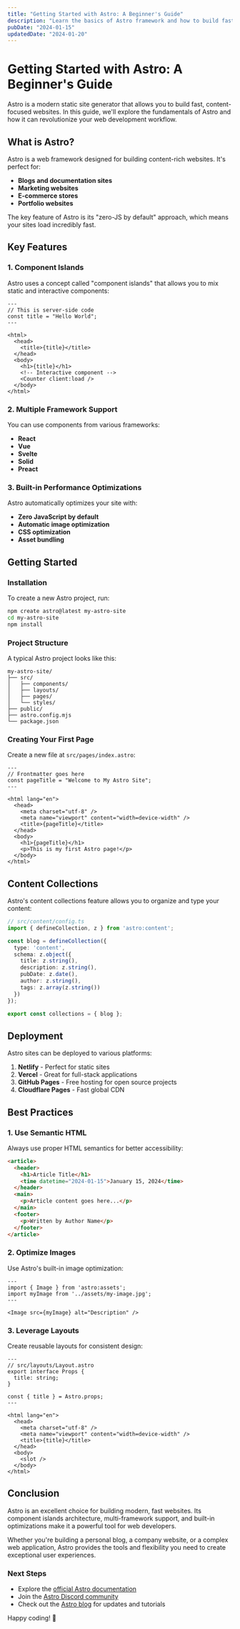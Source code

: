 ```yaml
---
title: "Getting Started with Astro: A Beginner's Guide"
description: "Learn the basics of Astro framework and how to build fast, modern websites with this powerful static site generator."
pubDate: "2024-01-15"
updatedDate: "2024-01-20"
---
```


# Getting Started with Astro: A Beginner's Guide

Astro is a modern static site generator that allows you to build fast, content-focused websites. In this guide, we'll explore the fundamentals of Astro and how it can revolutionize your web development workflow.

## What is Astro?

Astro is a web framework designed for building content-rich websites. It's perfect for:

- **Blogs and documentation sites**
- **Marketing websites**
- **E-commerce stores**
- **Portfolio websites**

The key feature of Astro is its "zero-JS by default" approach, which means your sites load incredibly fast.

## Key Features

### 1. Component Islands
Astro uses a concept called "component islands" that allows you to mix static and interactive components:

```astro
---
// This is server-side code
const title = "Hello World";
---

<html>
  <head>
    <title>{title}</title>
  </head>
  <body>
    <h1>{title}</h1>
    <!-- Interactive component -->
    <Counter client:load />
  </body>
</html>
```

### 2. Multiple Framework Support
You can use components from various frameworks:

- **React**
- **Vue**
- **Svelte**
- **Solid**
- **Preact**

### 3. Built-in Performance Optimizations
Astro automatically optimizes your site with:

- **Zero JavaScript by default**
- **Automatic image optimization**
- **CSS optimization**
- **Asset bundling**

## Getting Started

### Installation

To create a new Astro project, run:

```bash
npm create astro@latest my-astro-site
cd my-astro-site
npm install
```

### Project Structure

A typical Astro project looks like this:

```
my-astro-site/
├── src/
│   ├── components/
│   ├── layouts/
│   ├── pages/
│   └── styles/
├── public/
├── astro.config.mjs
└── package.json
```

### Creating Your First Page

Create a new file at `src/pages/index.astro`:

```astro
---
// Frontmatter goes here
const pageTitle = "Welcome to My Astro Site";
---

<html lang="en">
  <head>
    <meta charset="utf-8" />
    <meta name="viewport" content="width=device-width" />
    <title>{pageTitle}</title>
  </head>
  <body>
    <h1>{pageTitle}</h1>
    <p>This is my first Astro page!</p>
  </body>
</html>
```

## Content Collections

Astro's content collections feature allows you to organize and type your content:

```typescript
// src/content/config.ts
import { defineCollection, z } from 'astro:content';

const blog = defineCollection({
  type: 'content',
  schema: z.object({
    title: z.string(),
    description: z.string(),
    pubDate: z.date(),
    author: z.string(),
    tags: z.array(z.string())
  })
});

export const collections = { blog };
```

## Deployment

Astro sites can be deployed to various platforms:

1. **Netlify** - Perfect for static sites
2. **Vercel** - Great for full-stack applications
3. **GitHub Pages** - Free hosting for open source projects
4. **Cloudflare Pages** - Fast global CDN

## Best Practices

### 1. Use Semantic HTML
Always use proper HTML semantics for better accessibility:

```html
<article>
  <header>
    <h1>Article Title</h1>
    <time datetime="2024-01-15">January 15, 2024</time>
  </header>
  <main>
    <p>Article content goes here...</p>
  </main>
  <footer>
    <p>Written by Author Name</p>
  </footer>
</article>
```

### 2. Optimize Images
Use Astro's built-in image optimization:

```astro
---
import { Image } from 'astro:assets';
import myImage from '../assets/my-image.jpg';
---

<Image src={myImage} alt="Description" />
```

### 3. Leverage Layouts
Create reusable layouts for consistent design:

```astro
---
// src/layouts/Layout.astro
export interface Props {
  title: string;
}

const { title } = Astro.props;
---

<html lang="en">
  <head>
    <meta charset="utf-8" />
    <meta name="viewport" content="width=device-width" />
    <title>{title}</title>
  </head>
  <body>
    <slot />
  </body>
</html>
```

## Conclusion

Astro is an excellent choice for building modern, fast websites. Its component islands architecture, multi-framework support, and built-in optimizations make it a powerful tool for web developers.

Whether you're building a personal blog, a company website, or a complex web application, Astro provides the tools and flexibility you need to create exceptional user experiences.

### Next Steps

- Explore the [official Astro documentation](https://docs.astro.build)
- Join the [Astro Discord community](https://astro.build/chat)
- Check out the [Astro blog](https://astro.build/blog) for updates and tutorials

Happy coding! 🚀
